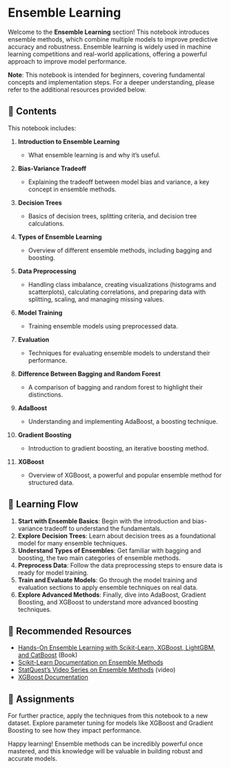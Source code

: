 # Ensemble Learning

Welcome to the **Ensemble Learning** section! This notebook introduces ensemble methods, which combine multiple models to improve predictive accuracy and robustness. Ensemble learning is widely used in machine learning competitions and real-world applications, offering a powerful approach to improve model performance.

**Note**: This notebook is intended for beginners, covering fundamental concepts and implementation steps. For a deeper understanding, please refer to the additional resources provided below.

## 📂 Contents

This notebook includes:

1. **Introduction to Ensemble Learning**
   - What ensemble learning is and why it’s useful.
   
2. **Bias-Variance Tradeoff**
   - Explaining the tradeoff between model bias and variance, a key concept in ensemble methods.
   
3. **Decision Trees**
   - Basics of decision trees, splitting criteria, and decision tree calculations.
   
4. **Types of Ensemble Learning**
   - Overview of different ensemble methods, including bagging and boosting.
   
5. **Data Preprocessing**
   - Handling class imbalance, creating visualizations (histograms and scatterplots), calculating correlations, and preparing data with splitting, scaling, and managing missing values.
   
6. **Model Training**
   - Training ensemble models using preprocessed data.
   
7. **Evaluation**
   - Techniques for evaluating ensemble models to understand their performance.
   
8. **Difference Between Bagging and Random Forest**
   - A comparison of bagging and random forest to highlight their distinctions.
   
9. **AdaBoost**
   - Understanding and implementing AdaBoost, a boosting technique.
   
10. **Gradient Boosting**
    - Introduction to gradient boosting, an iterative boosting method.
    
11. **XGBoost**
    - Overview of XGBoost, a powerful and popular ensemble method for structured data.

## 🔗 Learning Flow

1. **Start with Ensemble Basics**: Begin with the introduction and bias-variance tradeoff to understand the fundamentals.
2. **Explore Decision Trees**: Learn about decision trees as a foundational model for many ensemble techniques.
3. **Understand Types of Ensembles**: Get familiar with bagging and boosting, the two main categories of ensemble methods.
4. **Preprocess Data**: Follow the data preprocessing steps to ensure data is ready for model training.
5. **Train and Evaluate Models**: Go through the model training and evaluation sections to apply ensemble techniques on real data.
6. **Explore Advanced Methods**: Finally, dive into AdaBoost, Gradient Boosting, and XGBoost to understand more advanced boosting techniques.

## 📘 Recommended Resources

- [Hands-On Ensemble Learning with Scikit-Learn, XGBoost, LightGBM, and CatBoost](https://www.oreilly.com/library/view/hands-on-ensemble-learning/9781492090981/) (Book)
- [Scikit-Learn Documentation on Ensemble Methods](https://scikit-learn.org/stable/modules/ensemble.html)
- [StatQuest’s Video Series on Ensemble Methods](https://www.youtube.com/c/joshstarmer) (video)
- [XGBoost Documentation](https://xgboost.readthedocs.io/en/latest/)

## 📝 Assignments

For further practice, apply the techniques from this notebook to a new dataset. Explore parameter tuning for models like XGBoost and Gradient Boosting to see how they impact performance. 

Happy learning! Ensemble methods can be incredibly powerful once mastered, and this knowledge will be valuable in building robust and accurate models.
